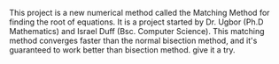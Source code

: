 This project is a new numerical method called the Matching Method for finding the root of equations.
It is a project started by Dr. Ugbor (Ph.D Mathematics) and Israel Duff (Bsc. Computer Science).
This matching method converges faster than the normal bisection method, and it's guaranteed to work better than bisection method.
give it a try.
